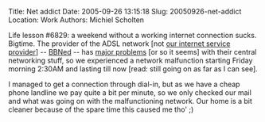 Title: Net addict
Date: 2005-09-26 13:15:18
Slug: 20050926-net-addict
Location: Work
Authors: Michiel Scholten

<p>Life lesson #6829: a weekend without a working internet connection sucks. Bigtime. The provider of the ADSL network [not <a href="http://www.demon.nl/">our internet service provider</a>] -- <a href="http://bbned.nl/">BBNed</a> -- has <a href="http://www.demon.nl/netwerkstatus/archief/2005/09/dsl_storing_bbn.html">major problems</a> [or so it seems] with their central networking stuff, so we experienced a network malfunction starting Friday morning 2:30AM and lasting till now [read: still going on as far as I can see].</p>

<p>I managed to get a connection through dial-in, but as we have a cheap phone landline we pay quite a bit per minute, so we only checked our mail and what was going on with the malfunctioning network. Our home is a bit cleaner because of the spare time this caused me tho' ;)</p>
